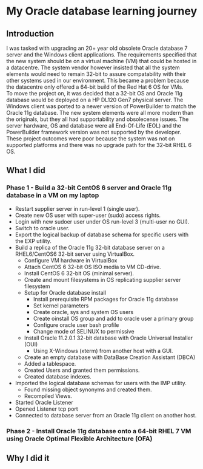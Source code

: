 # My Oracle database learning journey
## Introduction
I was tasked with upgrading an 20+ year old obsolete Oracle database 7 server and the Windows client applications. The requirements specified that the new system should be on a virtual machine (VM) that could be hosted in a datacentre. The system vendor however insisted that all the system elements would need to remain 32-bit to assure compatability with their other systems used in our environment. This became a problem because the datacentre only offered a 64-bit build of the Red Hat 6 OS for VMs.  
To move the project on, it was decided that a 32-bit OS and Oracle 11g database would be deployed on a HP DL120 Gen7 physical server. The Windows client was ported to a newer version of PowerBuilder to match the Oracle 11g database. The new system elements were all more modern than the originals, but they all had supportability and obsolecense issues. The server hardware, OS and database were all End-Of-Life (EOL) and the PowerBuilder framework version was not supported by the developer.  
These project outcomes were poor because the system was not on supported platforms and there was no upgrade path for the 32-bit RHEL 6 OS.

## What I did
### Phase 1 - Build a 32-bit CentOS 6 server and Oracle 11g database in a VM on my laptop 
- Restart supplier server in run-level 1 (single user).
- Create new OS user with super-user (sudo) access rights.
- Login with new sudoer user under OS run-level 3 (multi-user no GUI).
- Switch to oracle user.
- Export the logical backup of database schema for specific users with the EXP utility.
- Build a replica of the Oracle 11g 32-bit database server on a RHEL6/CentOS6 32-bit server using VirtualBox.
    - Configure VM hardware in VirtualBox
    - Attach CentOS 6 32-bit OS ISO media to VM CD-drive.
    - Install CentOS 6 32-bit OS (minimal server).
    - Create and mount filesystems in OS replicating supplier server filesystem
    - Setup for Oracle database install
        - Install prerequisite RPM packages for Oracle 11g database
        - Set kernel parameters
        - Create oracle, sys and system OS users
        - Create oinstall OS group and add to oracle user a primary group
        - Configure oracle user bash profile
        - Change mode of SELINUX to permissive   
    - Install Oracle 11.2.0.1 32-bit database with Oracle Universal Installer (OUI)
        - Using X-Windows (xterm) from another host with a GUI. 
    - Create an empty database with DataBase Creation Assistant (DBCA)
    - Added a tablespace.
    - Created Users and granted them permissions.
    - Created database indexes.
- Imported the logical database schemas for users with the IMP utility.
    - Found missing object synonyms and created them.
    - Recompiled Views.
- Started Oracle Listener
- Opened Listener tcp port
- Connected to database server from an Oracle 11g client on another host.
### Phase 2 - Install Oracle 11g database onto a 64-bit RHEL 7 VM using Oracle Optimal Flexible Architecture (OFA)

## Why I did it

